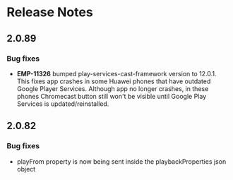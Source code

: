 # Release Notes

## 2.0.89

### Bug fixes
- **EMP-11326** bumped play-services-cast-framework version to 12.0.1. This fixes app crashes in some Huawei phones that have outdated Google Player Services. Although app no longer crashes, in these phones Chromecast button still won't be visible until Google Play Services is updated/reinstalled.  


## 2.0.82

### Bug fixes
- playFrom property is now being sent inside the playbackProperties json object
